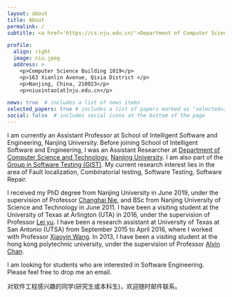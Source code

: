 ```yaml
---
layout: about
title: About
permalink: /
subtitle: <a href='https://cs.nju.edu.cn/'>Department of Computer Science and Technology, Nanjing University </a>

profile:
  align: right
  image: niu.jpeg
  address: >
    <p>Computer Science Building 1019</p>
    <p>163 Xianlin Avenue, Qixia District </p>
    <p>Nanjing, China, 210023</p>
    <p>niuxintao[at]nju.edu.cn</p>

news: true  # includes a list of news items
selected_papers: true # includes a list of papers marked as "selected={true}"
social: false  # includes social icons at the bottom of the page
---
```


I am currently an Assistant Professor at School of Intelligent Software and Engineering, Nanjing University. Before joining School of Intelligent Software and Engineering, I was an Assistant Researcher at [Department of Computer Science and Technology](https://cs.nju.edu.cn/), [Nanjing University](https://www.nju.edu.cn/). I am also part of the [Group in Software Testing (GIST)](http://gist.nju.edu.cn/). My current research interest lies in the area of Fault localization, Combinatorial testing, Software Testing, Software Repair.

I received my PhD degree from Nanjing University in June 2019, under the supervision of Professor [Changhai Nie](http://gist.nju.edu.cn/~changhai/), and BSc from Nanjing University of Science and Technology in June 2011. I have been a visiting student at the University of Texas at Arlington (UTA) in 2016, under the supervision of Professor [Lei yu](http://ranger.uta.edu/~ylei/index.html). I have been a research assistant at University of Texas at San Antonio (UTSA) from September 2015 to April 2016, where I worked with Professor [Xiaoyin Wang](http://www.cs.utsa.edu/~xwang/index.html). In 2013, I have been a visiting student at the hong kong polytechnic university,  under the supervision of Professor [Alvin Chan](https://www.singaporetech.edu.sg/directory/faculty/alvin-chan).


I am looking for students who are interested in Software Engineering. Please feel free to drop me an email.

对软件工程感兴趣的同学(研究生或本科生)，欢迎随时邮件联系。
